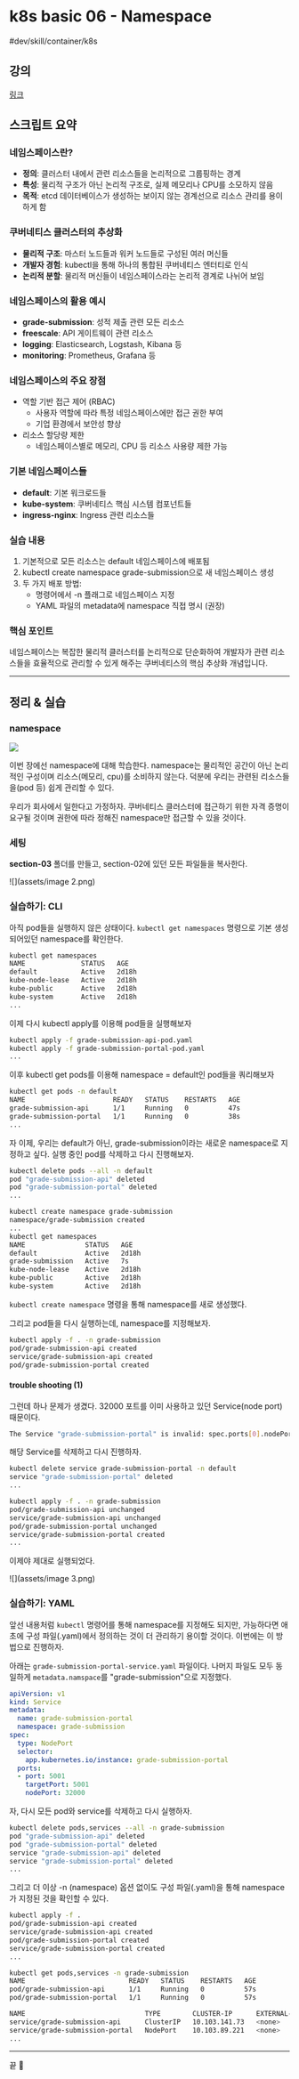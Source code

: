 # k8s basic 06 - Namespace

\#dev/skill/container/k8s

## 강의

[링크](https://www.udemy.com/course/kubernetes-training-learn-kubernetes-from-zero-to-cloud/learn/lecture/44482822?persist_locale=&locale=en_US#overview)

## 스크립트 요약

### **네임스페이스란?**

- **정의**: 클러스터 내에서 관련 리소스들을 논리적으로 그룹핑하는 경계
- **특성**: 물리적 구조가 아닌 논리적 구조로, 실제 메모리나 CPU를 소모하지 않음
- **목적**: etcd 데이터베이스가 생성하는 보이지 않는 경계선으로 리소스 관리를 용이하게 함

### **쿠버네티스 클러스터의 추상화**

- **물리적 구조**: 마스터 노드들과 워커 노드들로 구성된 여러 머신들
- **개발자 경험**: kubectl을 통해 하나의 통합된 쿠버네티스 엔터티로 인식
- **논리적 분할**: 물리적 머신들이 네임스페이스라는 논리적 경계로 나뉘어 보임

### **네임스페이스의 활용 예시**

- **grade-submission**: 성적 제출 관련 모든 리소스
- **freescale**: API 게이트웨이 관련 리소스
- **logging**: Elasticsearch, Logstash, Kibana 등
- **monitoring**: Prometheus, Grafana 등

### **네임스페이스의 주요 장점**

- 역할 기반 접근 제어 (RBAC)
  - 사용자 역할에 따라 특정 네임스페이스에만 접근 권한 부여
  - 기업 환경에서 보안성 향상
- 리소스 할당량 제한
  - 네임스페이스별로 메모리, CPU 등 리소스 사용량 제한 가능

### **기본 네임스페이스들**

- **default**: 기본 워크로드들
- **kube-system**: 쿠버네티스 핵심 시스템 컴포넌트들
- **ingress-nginx**: Ingress 관련 리소스들

### **실습 내용**

1. 기본적으로 모든 리소스는 default 네임스페이스에 배포됨
2. kubectl create namespace grade-submission으로 새 네임스페이스 생성
3. 두 가지 배포 방법:
   - 명령어에서 -n 플래그로 네임스페이스 지정
   - YAML 파일의 metadata에 namespace 직접 명시 (권장)

### **핵심 포인트**

네임스페이스는 복잡한 물리적 클러스터를 논리적으로 단순화하여 개발자가 관련 리소스들을 효율적으로 관리할 수 있게 해주는 쿠버네티스의 핵심 추상화 개념입니다.

---



## 정리 & 실습

### namespace

![](assets/image.png)

이번 장에선 namespace에 대해 학습한다. namespace는 물리적인 공간이 아닌 논리적인 구성이며 리소스(메모리, cpu)를 소비하지 않는다. 덕분에 우리는 관련된 리소스들을(pod 등) 쉽게 관리할 수 있다.

우리가 회사에서 일한다고 가정하자. 쿠버네티스 클러스터에 접근하기 위한 자격 증명이 요구될 것이며 권한에 따라 정해진 namespace만 접근할 수 있을 것이다.

### **세팅**

**section-03** 폴더를 만들고, section-02에 있던 모든 파일들을 복사한다.

![](assets/image 2.png)

### 실습하기: CLI
아직 pod들을 실행하지 않은 상태이다. `kubectl get namespaces` 명령으로 기본 생성되어있던 namespace를 확인한다.
```sh
kubectl get namespaces
NAME              STATUS   AGE
default           Active   2d18h
kube-node-lease   Active   2d18h
kube-public       Active   2d18h
kube-system       Active   2d18h
...
```

이제 다시 kubectl apply를 이용해 pod들을 실행해보자
```sh
kubectl apply -f grade-submission-api-pod.yaml
kubectl apply -f grade-submission-portal-pod.yaml
...
```

이후 kubectl get pods를 이용해 namespace = default인 pod들을 쿼리해보자
```sh
kubectl get pods -n default
NAME                      READY   STATUS    RESTARTS   AGE
grade-submission-api      1/1     Running   0          47s
grade-submission-portal   1/1     Running   0          38s
...
```

자 이제, 우리는 default가 아닌, grade-submission이라는 새로운 namespace로 지정하고 싶다. 실행 중인 pod를 삭제하고 다시 진행해보자.
```sh
kubectl delete pods --all -n default
pod "grade-submission-api" deleted
pod "grade-submission-portal" deleted
...

kubectl create namespace grade-submission
namespace/grade-submission created
...
kubectl get namespaces
NAME               STATUS   AGE
default            Active   2d18h
grade-submission   Active   7s
kube-node-lease    Active   2d18h
kube-public        Active   2d18h
kube-system        Active   2d18h
```
`kubectl create namespace` 명령을 통해 namespace를 새로 생성했다.

그리고 pod들을 다시 실행하는데, namespace를 지정해보자.
```sh
kubectl apply -f . -n grade-submission
pod/grade-submission-api created
service/grade-submission-api created
pod/grade-submission-portal created
```

#### trouble shooting (1)
그런데 하나 문제가 생겼다. 32000 포트를 이미 사용하고 있던 Service(node port) 때문이다.
```sh
The Service "grade-submission-portal" is invalid: spec.ports[0].nodePort: Invalid value: 32000: provided port is already allocated
```

해당 Service를 삭제하고 다시 진행하자.
```sh
kubectl delete service grade-submission-portal -n default
service "grade-submission-portal" deleted
...

kubectl apply -f . -n grade-submission
pod/grade-submission-api unchanged
service/grade-submission-api unchanged
pod/grade-submission-portal unchanged
service/grade-submission-portal created
...
```
이제야 제대로 실행되었다. 

![](assets/image 3.png)

### 실습하기: YAML

앞선 내용처럼 `kubectl` 명령어를 통해 namespace를 지정해도 되지만, 가능하다면 애초에 구성 파일(.yaml)에서 정의하는 것이 더 관리하기 용이할 것이다. 이번에는 이 방법으로 진행하자.

아래는 `grade-submission-portal-service.yaml` 파일이다. 나머지 파일도 모두 동일하게 `metadata.namspace`를 "grade-submission"으로 지정했다.
```yaml
apiVersion: v1
kind: Service
metadata:
  name: grade-submission-portal
  namespace: grade-submission
spec:
  type: NodePort
  selector:
    app.kubernetes.io/instance: grade-submission-portal
  ports:
  - port: 5001
    targetPort: 5001
    nodePort: 32000
```

자, 다시 모든 pod와 service를 삭제하고 다시 실행하자.
```sh
kubectl delete pods,services --all -n grade-submission
pod "grade-submission-api" deleted
pod "grade-submission-portal" deleted
service "grade-submission-api" deleted
service "grade-submission-portal" deleted
...
```

그리고 더 이상 -n (namespace) 옵션 없이도 구성 파일(.yaml)을 통해 namespace가 지정된 것을 확인할 수 있다.
```sh
kubectl apply -f .
pod/grade-submission-api created
service/grade-submission-api created
pod/grade-submission-portal created
service/grade-submission-portal created
...

kubectl get pods,services -n grade-submission
NAME                          READY   STATUS    RESTARTS   AGE
pod/grade-submission-api      1/1     Running   0          57s
pod/grade-submission-portal   1/1     Running   0          57s

NAME                              TYPE        CLUSTER-IP      EXTERNAL-IP   PORT(S)          AGE
service/grade-submission-api      ClusterIP   10.103.141.73   <none>        3000/TCP         57s
service/grade-submission-portal   NodePort    10.103.89.221   <none>        5001:32000/TCP   57s
...
```

---
끝 👏